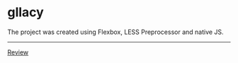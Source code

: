 # gllacy

The project was created using Flexbox, LESS Preprocessor and native JS.

- - - -

[Review](https://ozz-rjq.github.io/gllacy/)
